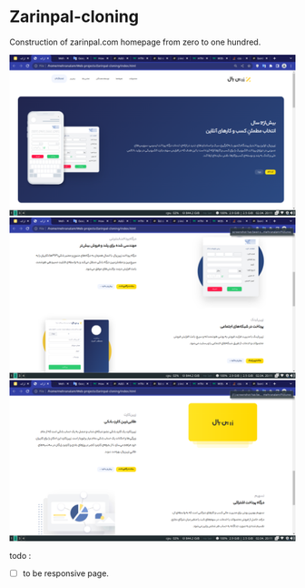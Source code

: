 # Zarinpal-cloning
Construction of zarinpal.com homepage from zero to one hundred.

<img src="https://raw.githubusercontent.com/Mehranalam/Zarinpal-cloning/main/assets/2023-04-02-201120_1366x768_scrot.png">
<img src="https://raw.githubusercontent.com/Mehranalam/Zarinpal-cloning/main/assets/2023-04-02-201128_1366x768_scrot.png">
<img src="https://raw.githubusercontent.com/Mehranalam/Zarinpal-cloning/main/assets/2023-04-02-201135_1366x768_scrot.png">

todo :
- [ ] to be responsive page.


